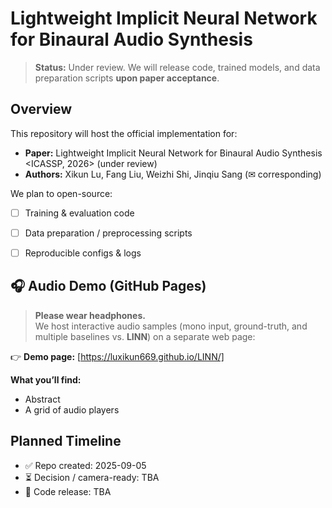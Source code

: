 # Lightweight Implicit Neural Network for Binaural Audio Synthesis
> **Status:** Under review. We will release code, trained models, and data preparation scripts **upon paper acceptance**.

## Overview
This repository will host the official implementation for:
- **Paper:** Lightweight Implicit Neural Network for Binaural Audio Synthesis <ICASSP, 2026> (under review)
- **Authors:** Xikun Lu, Fang Liu, Weizhi Shi, Jinqiu Sang (✉ corresponding)

We plan to open-source:
- [ ] Training & evaluation code    
- [ ] Data preparation / preprocessing scripts  
- [ ] Reproducible configs & logs


## 🎧 Audio Demo (GitHub Pages)

> **Please wear headphones.**  
We host interactive audio samples (mono input, ground-truth, and multiple baselines vs. **LINN**) on a separate web page:

👉 **Demo page:** [https://luxikun669.github.io/LINN/]  

**What you’ll find:**
- Abstract
- A grid of audio players


## Planned Timeline
- ✅ Repo created: 2025-09-05
- ⏳ Decision / camera-ready: TBA
- 🚀 Code release: TBA
